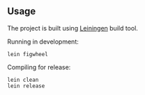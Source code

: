## Usage

The project is built using [Leiningen](http://leiningen.org/) build tool.

Running in development:

    lein figwheel

Compiling for release:

    lein clean
    lein release
